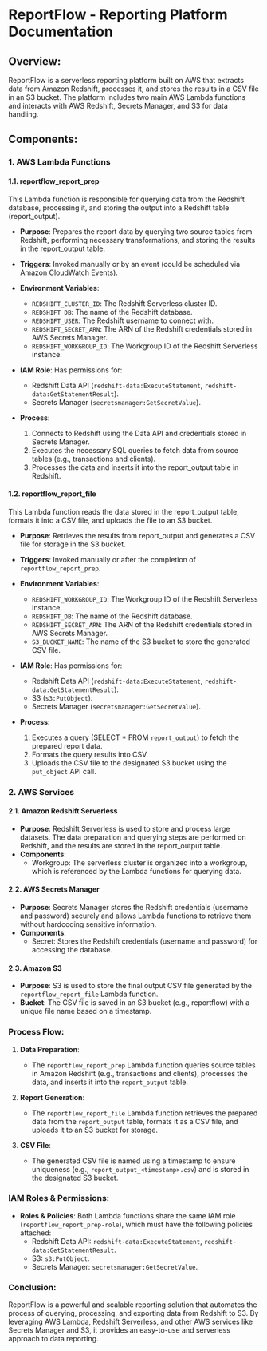 # ReportFlow - Reporting Platform Documentation

## Overview:

ReportFlow is a serverless reporting platform built on AWS that extracts data from Amazon Redshift, processes it, and stores the results in a CSV file in an S3 bucket. The platform includes two main AWS Lambda functions and interacts with AWS Redshift, Secrets Manager, and S3 for data handling.

## Components:

### 1. AWS Lambda Functions

#### 1.1. reportflow_report_prep
This Lambda function is responsible for querying data from the Redshift database, processing it, and storing the output into a Redshift table (report_output).

- **Purpose**: Prepares the report data by querying two source tables from Redshift, performing necessary transformations, and storing the results in the report_output table.
- **Triggers**: Invoked manually or by an event (could be scheduled via Amazon CloudWatch Events).
- **Environment Variables**:
  - `REDSHIFT_CLUSTER_ID`: The Redshift Serverless cluster ID.
  - `REDSHIFT_DB`: The name of the Redshift database.
  - `REDSHIFT_USER`: The Redshift username to connect with.
  - `REDSHIFT_SECRET_ARN`: The ARN of the Redshift credentials stored in AWS Secrets Manager.
  - `REDSHIFT_WORKGROUP_ID`: The Workgroup ID of the Redshift Serverless instance.

- **IAM Role**: Has permissions for:
  - Redshift Data API (`redshift-data:ExecuteStatement`, `redshift-data:GetStatementResult`).
  - Secrets Manager (`secretsmanager:GetSecretValue`).

- **Process**:
  1. Connects to Redshift using the Data API and credentials stored in Secrets Manager.
  2. Executes the necessary SQL queries to fetch data from source tables (e.g., transactions and clients).
  3. Processes the data and inserts it into the report_output table in Redshift.

#### 1.2. reportflow_report_file
This Lambda function reads the data stored in the report_output table, formats it into a CSV file, and uploads the file to an S3 bucket.

- **Purpose**: Retrieves the results from report_output and generates a CSV file for storage in the S3 bucket.
- **Triggers**: Invoked manually or after the completion of `reportflow_report_prep`.
- **Environment Variables**:
  - `REDSHIFT_WORKGROUP_ID`: The Workgroup ID of the Redshift Serverless instance.
  - `REDSHIFT_DB`: The name of the Redshift database.
  - `REDSHIFT_SECRET_ARN`: The ARN of the Redshift credentials stored in AWS Secrets Manager.
  - `S3_BUCKET_NAME`: The name of the S3 bucket to store the generated CSV file.

- **IAM Role**: Has permissions for:
  - Redshift Data API (`redshift-data:ExecuteStatement`, `redshift-data:GetStatementResult`).
  - S3 (`s3:PutObject`).
  - Secrets Manager (`secretsmanager:GetSecretValue`).

- **Process**:
  1. Executes a query (SELECT * FROM `report_output`) to fetch the prepared report data.
  2. Formats the query results into CSV.
  3. Uploads the CSV file to the designated S3 bucket using the `put_object` API call.

### 2. AWS Services

#### 2.1. Amazon Redshift Serverless
- **Purpose**: Redshift Serverless is used to store and process large datasets. The data preparation and querying steps are performed on Redshift, and the results are stored in the report_output table.
- **Components**:
  - Workgroup: The serverless cluster is organized into a workgroup, which is referenced by the Lambda functions for querying data.

#### 2.2. AWS Secrets Manager
- **Purpose**: Secrets Manager stores the Redshift credentials (username and password) securely and allows Lambda functions to retrieve them without hardcoding sensitive information.
- **Components**:
  - Secret: Stores the Redshift credentials (username and password) for accessing the database.

#### 2.3. Amazon S3
- **Purpose**: S3 is used to store the final output CSV file generated by the `reportflow_report_file` Lambda function.
- **Bucket**: The CSV file is saved in an S3 bucket (e.g., reportflow) with a unique file name based on a timestamp.

### Process Flow:
1. **Data Preparation**:
   - The `reportflow_report_prep` Lambda function queries source tables in Amazon Redshift (e.g., transactions and clients), processes the data, and inserts it into the `report_output` table.

2. **Report Generation**:
   - The `reportflow_report_file` Lambda function retrieves the prepared data from the `report_output` table, formats it as a CSV file, and uploads it to an S3 bucket for storage.

3. **CSV File**:
   - The generated CSV file is named using a timestamp to ensure uniqueness (e.g., `report_output_<timestamp>.csv`) and is stored in the designated S3 bucket.

### IAM Roles & Permissions:
- **Roles & Policies**: Both Lambda functions share the same IAM role (`reportflow_report_prep-role`), which must have the following policies attached:
  - Redshift Data API: `redshift-data:ExecuteStatement`, `redshift-data:GetStatementResult`.
  - S3: `s3:PutObject`.
  - Secrets Manager: `secretsmanager:GetSecretValue`.

### Conclusion:
ReportFlow is a powerful and scalable reporting solution that automates the process of querying, processing, and exporting data from Redshift to S3. By leveraging AWS Lambda, Redshift Serverless, and other AWS services like Secrets Manager and S3, it provides an easy-to-use and serverless approach to data reporting.
